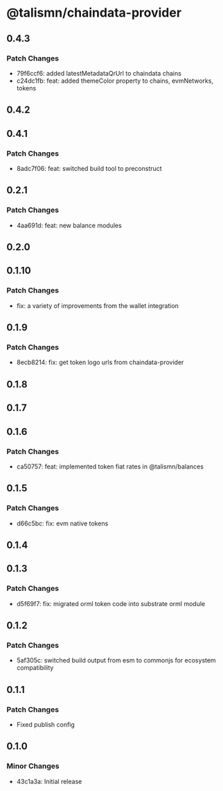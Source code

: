 # @talismn/chaindata-provider

## 0.4.3

### Patch Changes

- 79f6ccf6: added latestMetadataQrUrl to chaindata chains
- c24dc1fb: feat: added themeColor property to chains, evmNetworks, tokens

## 0.4.2

## 0.4.1

### Patch Changes

- 8adc7f06: feat: switched build tool to preconstruct

## 0.2.1

### Patch Changes

- 4aa691d: feat: new balance modules

## 0.2.0

## 0.1.10

### Patch Changes

- fix: a variety of improvements from the wallet integration

## 0.1.9

### Patch Changes

- 8ecb8214: fix: get token logo urls from chaindata-provider

## 0.1.8

## 0.1.7

## 0.1.6

### Patch Changes

- ca50757: feat: implemented token fiat rates in @talismn/balances

## 0.1.5

### Patch Changes

- d66c5bc: fix: evm native tokens

## 0.1.4

## 0.1.3

### Patch Changes

- d5f69f7: fix: migrated orml token code into substrate orml module

## 0.1.2

### Patch Changes

- 5af305c: switched build output from esm to commonjs for ecosystem compatibility

## 0.1.1

### Patch Changes

- Fixed publish config

## 0.1.0

### Minor Changes

- 43c1a3a: Initial release
